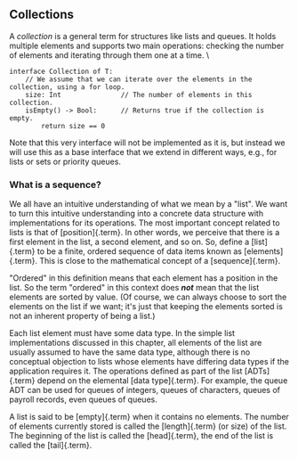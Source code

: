 
## Collections

A _collection_ is a general term for structures like lists and queues.
It holds multiple elements and supports two main operations: checking the number of elements and iterating through them one at a time.
\

    interface Collection of T:
        // We assume that we can iterate over the elements in the collection, using a for loop.
        size: Int               // The number of elements in this collection.
        isEmpty() -> Bool:      // Returns true if the collection is empty.
            return size == 0

Note that this very interface will not be implemented as it is, but
instead we will use this as a base interface that we extend in different
ways, e.g., for lists or sets or priority queues.

### What is a sequence?

We all have an intuitive understanding of what we mean by a "list". We
want to turn this intuitive understanding into a concrete data structure
with implementations for its operations. The most important concept
related to lists is that of [position]{.term}.
In other words, we perceive that there is a first element in the list, a
second element, and so on. So, define a [list]{.term} to be a finite, ordered sequence of data items known as
[elements]{.term}. This is close to
the mathematical concept of a [sequence]{.term}.

"Ordered" in this definition means that each element has a position in
the list. So the term "ordered" in this context does ***not*** mean that
the list elements are sorted by value. (Of course, we can always choose
to sort the elements on the list if we want; it's just that keeping the
elements sorted is not an inherent property of being a list.)

Each list element must have some data type. In the simple list
implementations discussed in this chapter, all elements of the list are
usually assumed to have the same data type, although there is no
conceptual objection to lists whose elements have differing data types
if the application requires it. The operations defined as part of the
list [ADTs]{.term} depend on the elemental [data type]{.term}.
For example, the queue ADT can be used for queues of integers, queues of characters, queues of payroll records, even queues of queues.

A list is said to be [empty]{.term} when it
contains no elements. The number of elements currently stored is called
the [length]{.term} (or size) of the list. The beginning
of the list is called the [head]{.term}, the end
of the list is called the [tail]{.term}.

